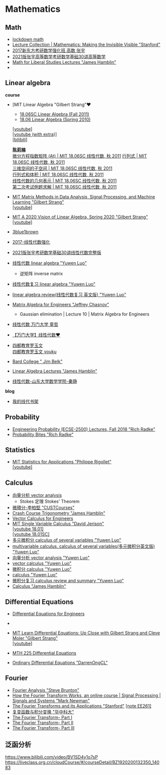 # Mathematics


## Math

* [lockdown math](https://www.youtube.com/watch?v=ppWPuXsnf1Q&list=PLZHQObOWTQDP5CVelJJ1bNDouqrAhVPev)  
* [Lecture Collection | Mathematics: Making the Invisible Visible "Stanford"](https://www.youtube.com/watch?v=pk49iM9OT_0&list=PLpGHT1n4-mAvzAtg6Qo8aTld6goSPxo4o)  
* [2017新东方考研数学强化班 高数 张宇](https://www.youtube.com/playlist?list=PLPVDPEUcHjf7L-KNqT7wEdUEfO0_EIRG6)  
* [2021版张宇高等数学考研数学基础30讲高等数学](https://www.bilibili.com/video/BV1ME411M7hp)  
* [Math for Liberal Studies Lectures "James Hamblin"](https://www.youtube.com/playlist?list=PLNr8B4XHL5kFmEhHZnxqdAiAwVSg80QbA)
* 
## Linear algebra  
**course**

* [MIT Linear Algebra "Gilbert Strang"❤️
  * [18.06SC Linear Algebra (Fall 2011)](https://ocw.mit.edu/courses/mathematics/18-06sc-linear-algebra-fall-2011/index.htm)
  * [18.06 Linear Algebra (Spring 2010)](https://ocw.mit.edu/courses/mathematics/18-06-linear-algebra-spring-2010/)
  
  [[youtube]](https://www.youtube.com/playlist?list=PLE7DDD91010BC51F8)  
  [[youtube (with extra)]](https://www.youtube.com/playlist?list=PL221E2BBF13BECF6C)  
  [[bilibili]](https://www.bilibili.com/video/BV1zx411g7gq)

  [**陈莉楠**](https://www.youtube.com/channel/UCEBb1b_L6zDS3xTUrIALZOw/search?query=%E9%99%88%E8%8E%89%E6%A5%A0)  
  [微分方程指数矩阵 (At) | MIT 18.06SC 线性代数, 秋 2011](https://www.youtube.com/watch?v=nTM6ktBeiH4&list=WL&index=3&t=30s)
  [行列式 | MIT 18.06SC 线性代数, 秋 2011](https://www.youtube.com/watch?v=ZyYGJc9jNno)  
  [三维空间的子空间 | MIT 18.06SC 线性代数, 秋 2011](https://www.youtube.com/watch?v=VyPIQ_8QqEk)  
  [行列式和体积 | MIT 18.06SC 线性代数, 秋 2011](https://www.youtube.com/watch?v=ZuWAwCEMeWE&t=522s)  
  [线性代数的几何表示 | MIT 18.06SC 线性代数, 秋 2011](https://www.youtube.com/watch?v=mgbjhzDndOY)  
  [第二次考试例题求解 | MIT 18.06SC 线性代数, 秋 2011](https://www.youtube.com/watch?v=ThxvK9t7DNo)  

* [MIT Matrix Methods in Data Analysis, Signal Processing, and Machine Learning "Gilbert Strang"](https://ocw.mit.edu/courses/mathematics/18-065-matrix-methods-in-data-analysis-signal-processing-and-machine-learning-spring-2018/)  
  [[youtube]](https://www.youtube.com/playlist?list=PLUl4u3cNGP63oMNUHXqIUcrkS2PivhN3k)

* [MIT A 2020 Vision of Linear Algebra, Spring 2020 "Gilbert Strang"](https://ocw.mit.edu/resources/res-18-010-a-2020-vision-of-linear-algebra-spring-2020/)  
  [[youtube]](https://www.youtube.com/playlist?list=PLUl4u3cNGP61iQEFiWLE21EJCxwmWvvek)  

* [3blue1brown](https://www.youtube.com/playlist?list=PLZHQObOWTQDPD3MizzM2xVFitgF8hE_ab)    

* [2017-线性代数强化](https://www.youtube.com/playlist?list=PLYdE87tyKU5ALNr-oL4xKfp62chdQeZEk)  

* [2021版张宇考研数学基础30讲线性代数完整版](https://www.bilibili.com/video/BV1LV411o7q9)  

* [线性代数 linear algebra "Yuwen Luo"](https://www.youtube.com/playlist?list=PLn4oMMSpc3Yl8eQQCob5nr43ACJGHQhmt)  
  - 逆矩阵 inverse matrix

* [线性代数复习 linear algebra "Yuwen Luo"](https://www.youtube.com/playlist?list=PLn4oMMSpc3Yndn02KC17SkfCmS1RA-8Sf)

* [linear algebra review(线性代数复习 英文版) "Yuwen Luo"](https://www.youtube.com/playlist?list=PLn4oMMSpc3YmYkfj_WeN3HFOkKMXj9yRY)

* [Matrix Algebra for Engineers "Jeffrey Chasnov"](https://www.youtube.com/playlist?list=PLkZjai-2Jcxlg-Z1roB0pUwFU-P58tvOx)  
  - Gaussian elimination | Lecture 10 | Matrix Algebra for Engineers

* [线性代数 万门大学 童哲](https://www.youtube.com/watch?v=ove0ywl962M&list=PL1rUBzS6ux6peJ_VDGlfRmxmrkjKdboue)  
* [【万门大学】线性代数❤️](https://www.youtube.com/playlist?list=PL0GyqFMD-UCH7c_kURb1bm38t_JQJBAEk)

* [四都教育罗玉文](https://www.sudoedu.com/%e8%a7%86%e9%a2%91%e8%af%be%e7%a8%8b/)  
  [四都教育罗玉文 youku](https://i.youku.com/i/UMzA1MzIwMjM3Ng==/playlists?spm=a2hzp.8244740.0.0)

* [Bard College " Jim Belk"](http://faculty.bard.edu/~belk/math213f15/)

* [Linear Algebra Lectures "James Hamblin"](https://www.youtube.com/playlist?list=PLNr8B4XHL5kGDHOrU4IeI6QNuZHur4F86)

* [线性代数-山东大学数学学院-秦静](https://www.bilibili.com/video/BV1i741157ju)

**blog**  
- [我的线代书架](https://ccjou.wordpress.com/2011/10/14/%E6%88%91%E7%9A%84%E7%B7%9A%E4%BB%A3%E6%9B%B8%E6%9E%B6/)


## Probability
* [Engineering Probability (ECSE-2500) Lectures, Fall 2018 "Rich Radke"](https://www.youtube.com/playlist?list=PLuh62Q4Sv7BU1dN2G6ncyiMbML7OXh_Jx)  
* [Probability Bites "Rich Radke"](https://www.youtube.com/playlist?list=PLuh62Q4Sv7BXkeKW4J_2WQBlYhKs_k-pj)  

## Statistics
* [MIT Statistics for Applications "Philippe Rigollet"](https://ocw.mit.edu/courses/mathematics/18-650-statistics-for-applications-fall-2016/)  
  [[youtube]](https://www.youtube.com/watch?v=VPZD_aij8H0&list=WL&index=67)  

## Calculus
* [向量分析 vector analysis](https://www.youtube.com/playlist?list=PLn4oMMSpc3YnBlRV3ThL2Z5sG0cK8VTTr)
  - Stokes 定理 Stokes' Theorem
* [微積分-李柏堅 "CUSTCourses"](https://www.youtube.com/c/CUSTCourses/playlists?view=50&sort=dd&shelf_id=18)
* [Crash Course Trigonometry "James Hamblin"](https://www.youtube.com/playlist?list=PLNr8B4XHL5kHugFwIm1F064iJTJaXhdrh)
* [Vector Calculus for Engineers](https://www.youtube.com/playlist?list=PLkZjai-2JcxnYmkg6fpzz4WFumGVl7MOa)  
* [MIT Single Variable Calculus "David Jerison"](https://ocw.mit.edu/courses/mathematics/18-01-single-variable-calculus-fall-2006/)  
  [[youtube 18.01]](https://www.youtube.com/playlist?list=PLE2215608E2574180)  
  [[youtube 18.01SC]](https://www.youtube.com/playlist?list=PL47FB68AD27EE8019)  
* [多元微积分 calculus of several variables "Yuwen Luo"](https://www.youtube.com/playlist?list=PLn4oMMSpc3YnNqTwyg3Lt-5dymCNArbza)
* [multivariable calculus, calculus of several variables(多元微积分英文版) "Yuwen Luo"](https://www.youtube.com/playlist?list=PLn4oMMSpc3YlhUGbbxDURDQnDgzPUUN1e)
* [向量分析 vector analysis "Yuwen Luo"](https://www.youtube.com/playlist?list=PLn4oMMSpc3YnBlRV3ThL2Z5sG0cK8VTTr)
* [vector calculus "Yuwen Luo"](https://www.youtube.com/playlist?list=PLn4oMMSpc3YkvNXAs_O-ltToAdsKbM9DX)
* [微积分 calculus "Yuwen Luo"](https://www.youtube.com/playlist?list=PLn4oMMSpc3YmInUfI8zDMhWbCzs9yO0vd)
* [calculus "Yuwen Luo"](https://www.youtube.com/playlist?list=PLn4oMMSpc3Yn6Oj9Fj9jsAb1AscAefHIR)
* [微积分复习 calculus review and summary "Yuwen Luo"](https://www.youtube.com/playlist?list=PLn4oMMSpc3Yma1Pq-QTIqHVw2G8mkrWcl)
* [Calculus "James Hamblin"](https://www.youtube.com/playlist?list=PLNr8B4XHL5kFc8sV2RD5hU0MSjnJvAiiP)

## Differential Equations
* [Differential Equations for Engineers](https://www.youtube.com/playlist?list=PLkZjai-2JcxlvaV9EUgtHj1KV7THMPw1w)
*   
* [MIT Learn Differential Equations: Up Close with Gilbert Strang and Cleve Moler "Gilbert Strang"](https://ocw.mit.edu/resources/res-18-009-learn-differential-equations-up-close-with-gilbert-strang-and-cleve-moler-fall-2015/)  
  [[youtube]](https://www.youtube.com/watch?v=ZvL88xqYSak&list=PLUl4u3cNGP63oTpyxCMLKt_JmB0WtSZfG)

* [MTH 225 Differential Equations](https://math.libretexts.org/Courses/Monroe_Community_College/MTH_225_Differential_Equations)

- [Ordinary Differential Equations "DarrenOngCL"](https://www.youtube.com/user/DarrenOngCL/playlists)

## Fourier
* [Fourier Analysis "Steve Brunton"](https://www.youtube.com/playlist?list=PLMrJAkhIeNNT_Xh3Oy0Y4LTj0Oxo8GqsC&index=17)  
* [How the Fourier Transform Works, an online course | Signal Processing | Signals and Systems "Mark Newman"](https://www.youtube.com/watch?v=R2wC8Oujm8M&list=PLWMUMyAolbNuWse5uM3HBwkrJEVsWOLd6)  
* [The Fourier Transforms and its Applications "Stanford"](https://www.youtube.com/watch?v=gZNm7L96pfY&list=PLB24BC7956EE040CD) [[note EE261]](https://see.stanford.edu/Course/EE261)
* [复变函数与积分变换 "华中科大"](https://www.youtube.com/watch?v=ynYkgiDI_OA&list=PLBPbUxsZM4SaU12qDcb5YbHgHNfwauDro&index=1)  
*  [The Fourier Transform- Part I](https://www.youtube.com/watch?v=ObklYbQaX24&t=11s)
*  [The Fourier Transform- Part II](https://www.youtube.com/watch?v=QO3kgwYzpZg)
*  [The Fourier Transform- Part III](https://www.youtube.com/watch?v=6-llh6WJo1U) 



## 泛函分析
https://www.bilibili.com/video/BV1SD4y1o7sP
https://liveclass.org.cn/cloudCourse/#/courseDetail/BZ1920200132350_14083

<!-- {{< link "" >}}   -->
